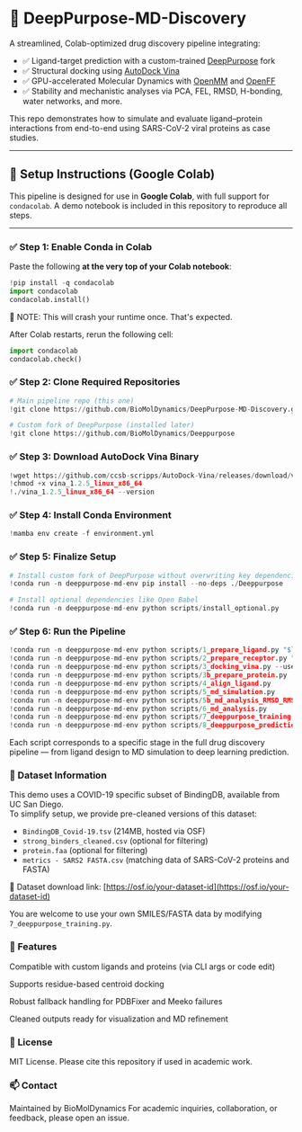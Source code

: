 # 🧬 DeepPurpose-MD-Discovery

A streamlined, Colab-optimized drug discovery pipeline integrating:

- ✅ Ligand-target prediction with a custom-trained [DeepPurpose](https://github.com/BioMolDynamics/Deeppurpose) fork
- ✅ Structural docking using [AutoDock Vina](http://vina.scripps.edu/)
- ✅ GPU-accelerated Molecular Dynamics with [OpenMM](https://openmm.org/) and [OpenFF](https://openforcefield.org/)
- ✅ Stability and mechanistic analyses via PCA, FEL, RMSD, H-bonding, water networks, and more.

This repo demonstrates how to simulate and evaluate ligand–protein interactions from end-to-end using SARS-CoV-2 viral proteins as case studies.

---

## 🔧 Setup Instructions (Google Colab)

This pipeline is designed for use in **Google Colab**, with full support for `condacolab`. A demo notebook is included in this repository to reproduce all steps.

---

### ✅ Step 1: Enable Conda in Colab

Paste the following **at the very top of your Colab notebook**:

```python
!pip install -q condacolab
import condacolab
condacolab.install()
```



🔄 NOTE: This will crash your runtime once. That's expected.

After Colab restarts, rerun the following cell:

```python
import condacolab
condacolab.check()
```

### ✅ Step 2: Clone Required Repositories

```python
# Main pipeline repo (this one)
!git clone https://github.com/BioMolDynamics/DeepPurpose-MD-Discovery.git

# Custom fork of DeepPurpose (installed later)
!git clone https://github.com/BioMolDynamics/Deeppurpose
```

### ✅ Step 3: Download AutoDock Vina Binary

```python
!wget https://github.com/ccsb-scripps/AutoDock-Vina/releases/download/v1.2.5/vina_1.2.5_linux_x86_64
!chmod +x vina_1.2.5_linux_x86_64
!./vina_1.2.5_linux_x86_64 --version
```

### ✅ Step 4: Install Conda Environment

```python
!mamba env create -f environment.yml
```

### ✅ Step 5: Finalize Setup

```python
# Install custom fork of DeepPurpose without overwriting key dependencies
!conda run -n deeppurpose-md-env pip install --no-deps ./Deeppurpose

# Install optional dependencies like Open Babel
!conda run -n deeppurpose-md-env python scripts/install_optional.py
```

### ✅ Step 6: Run the Pipeline

```python
!conda run -n deeppurpose-md-env python scripts/1_prepare_ligand.py "$ligand_smiles"
!conda run -n deeppurpose-md-env python scripts/2_prepare_receptor.py "$pdb_id" --strict-protein
!conda run -n deeppurpose-md-env python scripts/3_docking_vina.py --use-residue-centroid
!conda run -n deeppurpose-md-env python scripts/3b_prepare_protein.py
!conda run -n deeppurpose-md-env python scripts/4_align_ligand.py
!conda run -n deeppurpose-md-env python scripts/5_md_simulation.py
!conda run -n deeppurpose-md-env python scripts/5b_md_analysis_RMSD_RMSF.py
!conda run -n deeppurpose-md-env python scripts/6_md_analysis.py
!conda run -n deeppurpose-md-env python scripts/7_deeppurpose_training.py
!conda run -n deeppurpose-md-env python scripts/8_deeppurpose_prediction.py
```
Each script corresponds to a specific stage in the full drug discovery pipeline — from ligand design to MD simulation to deep learning prediction.


### 🧪 Dataset Information

This demo uses a COVID-19 specific subset of BindingDB, available from UC San Diego.  
To simplify setup, we provide pre-cleaned versions of this dataset:

- `BindingDB_Covid-19.tsv` (214MB, hosted via OSF)
- `strong_binders_cleaned.csv` (optional for filtering)
- `protein.faa` (optional for filtering)
- `metrics - SARS2 FASTA.csv` (matching data of SARS-CoV-2 proteins and FASTA)

📎 Dataset download link: [https://osf.io/your-dataset-id](https://osf.io/your-dataset-id)

You are welcome to use your own SMILES/FASTA data by modifying `7_deeppurpose_training.py`.

### 🧬 Features
Compatible with custom ligands and proteins (via CLI args or code edit)

Supports residue-based centroid docking

Robust fallback handling for PDBFixer and Meeko failures

Cleaned outputs ready for visualization and MD refinement

### 📜 License
MIT License. Please cite this repository if used in academic work.

### 📫 Contact
Maintained by BioMolDynamics
For academic inquiries, collaboration, or feedback, please open an issue.
